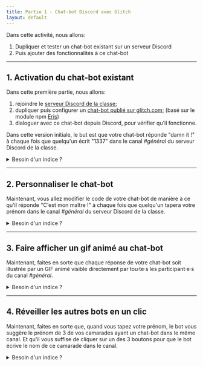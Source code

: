 ```yaml
---
title: Partie 1 - Chat-bot Discord avec Glitch
layout: default
---
```


Dans cette activité, nous allons:
1. Dupliquer et tester un chat-bot existant sur un serveur Discord
2. Puis ajouter des fonctionnalités à ce chat-bot

---

## 1. Activation du chat-bot existant

Dans cette première partie, nous allons:
1. rejoindre le [serveur Discord de la classe](https://discord.com/channels/778551029356429312/778551029356429315);
2. dupliquer puis configurer un [chat-bot publié sur glitch.com](https://glitch.com/~discord-bot-example); (basé sur le module npm [Eris](https://abal.moe/Eris/))
3. dialoguer avec ce chat-bot depuis Discord, pour vérifier qu'il fonctionne.

Dans cette version initiale, le but est que votre chat-bot réponde "damn it !" à chaque fois que quelqu'un écrit "1337" dans le canal _#général_ du serveur Discord de la classe.

<details>
  <summary>Besoin d'un indice ?</summary>  
  Depuis la page Glitch liée ci-dessus, cliquez sur "View Source" puis suivez les instructions fournies dans le fichier `README.md`.
</details>

---

## 2. Personnaliser le chat-bot

Maintenant, vous allez modifier le code de votre chat-bot de manière à ce qu'il réponde "C'est mon maître !" à chaque fois que quelqu'un tapera votre prénom dans le canal _#général_ du serveur Discord de la classe.

<details>
  <summary>Besoin d'un indice ?</summary>
  Il suffit de modifier 2 lignes de code du fichier `server.js`, toujours depuis votre projet Glitch.
</details>

---

## 3. Faire afficher un gif animé au chat-bot

Maintenant, faites en sorte que chaque réponse de votre chat-bot soit illustrée par un GIF animé visible directement par tou·te·s les participant·e·s du canal _#général_.

<details>
  <summary>Besoin d'un indice ?</summary>
  Comme on peut le voir dans [cet exemple trouvé sur le site de Eris](https://github.com/abalabahaha/eris/blob/master/examples/embed.js), vous allez devoir passer le paramètre `embed` lors de l'appel à la fonction `createMessage()`.

  Consultez les ressources suivantes:
  - Documentation de la [fonction `createMessage()`](https://abal.moe/Eris/docs/Client#function-createMessage) de Eris
  - Documentation de l'[API d'intégration de contenus](https://discord.com/developers/docs/resources/channel#embed-object) de Discord
</details>

---

## 4. Réveiller les autres bots en un clic

Maintenant, faites en sorte que, quand vous tapez votre prénom, le bot vous suggère le prénom de 3 de vos camarades ayant un chat-bot dans le même canal. Et qu'il vous suffise de cliquer sur un des 3 boutons pour que le bot écrive le nom de ce camarade dans le canal.

<details>
  <summary>Besoin d'un indice ?</summary>
  Inspirez-vous du code de [cet exemple trouvé sur le site de Eris](https://github.com/abalabahaha/eris/blob/master/examples/reactionButtons.js).

  Et référez-vous à la documentation de Eris.
</details>
